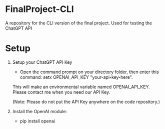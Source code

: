 # FinalProject-CLI
A repository for the CLI version of the final project. Used for testing the ChatGPT API

# Setup 
1. Setup your ChatGPT API Key
   - Open the command prompt on your directory folder, then enter this command:
    setx OPENAI_API_KEY "your-api-key-here".

   This will make an environmental variable named OPENAI_API_KEY.
   Please contact me when you need our API Key.

   (Note: Please do not put the API Key anywhere on the code repository.)
2. Install the OpenAI module:
   - pip install openai